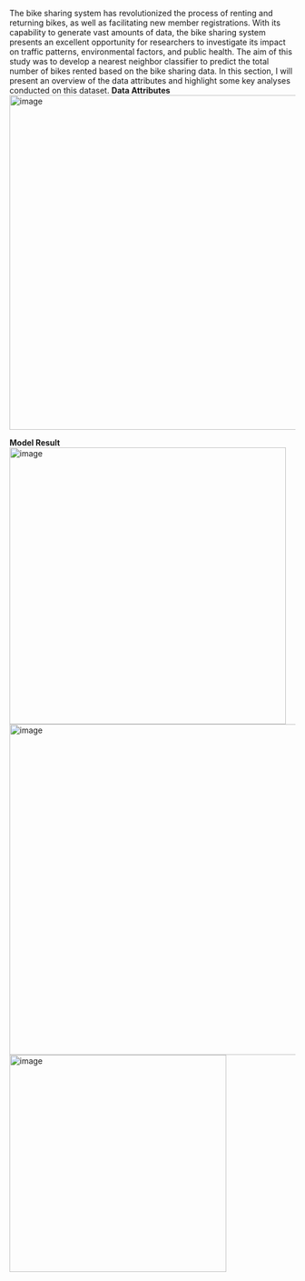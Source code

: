 The bike sharing system has revolutionized the process of renting and returning bikes, as well as facilitating new member registrations. With its capability to generate vast amounts of data, the bike sharing system presents an excellent opportunity for researchers to investigate its impact on traffic patterns, environmental factors, and public health. The aim of this study was to develop a nearest neighbor classifier to predict the total number of bikes rented based on the bike sharing data. In this section, I will present an overview of the data attributes and highlight some key analyses conducted on this dataset.
**Data Attributes**
<img width="589" alt="image" src="https://github.com/fafifah/MyProjects/assets/136669312/2328051b-c7d2-4b88-b8b9-d4e14d89942b">

**Model Result**
<img width="487" alt="image" src="https://github.com/fafifah/MyProjects/assets/136669312/e62a7e62-baf7-4f31-a8a6-3fe7f55a8592">
<img width="582" alt="image" src="https://github.com/fafifah/MyProjects/assets/136669312/cd0c7b79-737f-498b-9eff-e6d4cf06daf4">
<img width="382" alt="image" src="https://github.com/fafifah/MyProjects/assets/136669312/7e754a39-1254-4bb7-aee2-3749f6e6b730">





